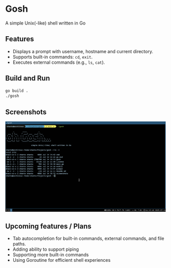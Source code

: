 # Gosh

A simple Unix(-like) shell written in Go

## Features
- Displays a prompt with username, hostname and current directory.
- Supports built-in commands: `cd`, `exit`.
- Executes external commands (e.g., `ls`, `cat`).

## Build and Run
```bash
go build .
./gosh
```

## Screenshots

![screenshot-1](https://github.com/harisahmed05/gosh/blob/main/screenshots/1.png)

## Upcoming features / Plans
- Tab autocompletion for built-in commands, external commands, and file paths.
- Adding ability to support piping 
- Supporting more built-in commands
- Using Goroutine for efficient shell experiences